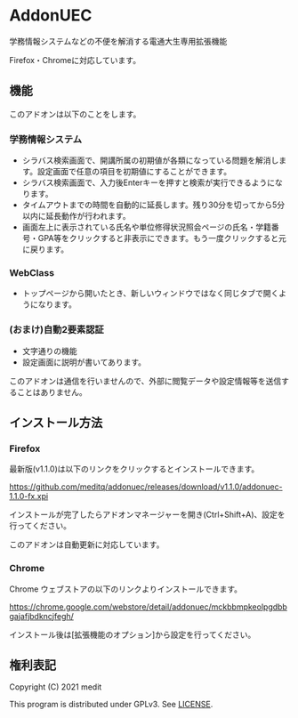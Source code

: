 # AddonUEC
学務情報システムなどの不便を解消する電通大生専用拡張機能

Firefox・Chromeに対応しています。

## 機能
このアドオンは以下のことをします。

### 学務情報システム
* シラバス検索画面で、開講所属の初期値が各類になっている問題を解消します。設定画面で任意の項目を初期値にすることができます。
* シラバス検索画面で、入力後Enterキーを押すと検索が実行できるようになります。
* タイムアウトまでの時間を自動的に延長します。残り30分を切ってから5分以内に延長動作が行われます。
* 画面左上に表示されている氏名や単位修得状況照会ページの氏名・学籍番号・GPA等をクリックすると非表示にできます。もう一度クリックすると元に戻ります。

### WebClass
* トップページから開いたとき、新しいウィンドウではなく同じタブで開くようになります。

### (おまけ)自動2要素認証
* 文字通りの機能
* 設定画面に説明が書いてあります。

このアドオンは通信を行いませんので、外部に閲覧データや設定情報等を送信することはありません。

## インストール方法
### Firefox
最新版(v1.1.0)は以下のリンクをクリックするとインストールできます。

https://github.com/meditq/addonuec/releases/download/v1.1.0/addonuec-1.1.0-fx.xpi

インストールが完了したらアドオンマネージャーを開き(Ctrl+Shift+A)、設定を行ってください。

このアドオンは自動更新に対応しています。

### Chrome
Chrome ウェブストアの以下のリンクよりインストールできます。

https://chrome.google.com/webstore/detail/addonuec/mckbbmpkeolpgdbbgajafjbdkncjfegh/

インストール後は[拡張機能のオプション]から設定を行ってください。

## 権利表記
Copyright (C) 2021 medit

This program is distributed under GPLv3. See [LICENSE](./LICENSE).
